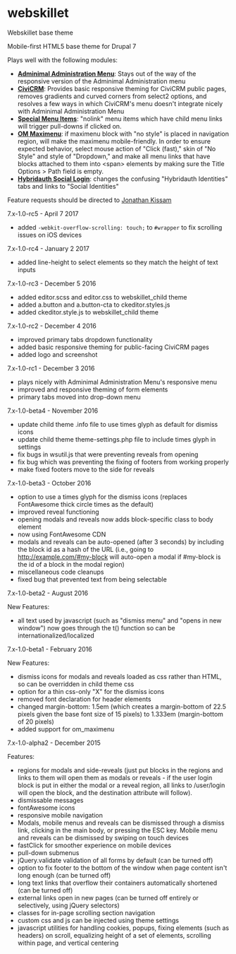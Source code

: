 # webskillet
Webskillet base theme

Mobile-first HTML5 base theme for Drupal 7

Plays well with the following modules:
* [__Adminimal Administration Menu__](https://www.drupal.org/project/adminimal_admin_menu): Stays out of the way of the responsive version of the Adminimal Administration menu
* [__CiviCRM__](https://civicrm.org/): Provides basic responsive theming for CiviCRM public pages, removes gradients and curved corners from select2 options, and resolves a few ways in which CiviCRM's menu doesn't integrate nicely with Adminimal Administration Menu
* [__Special Menu Items__](https://www.drupal.org/project/special_menu_items): "nolink" menu items which have child menu links will trigger pull-downs if clicked on.
* [__OM Maximenu__](https://www.drupal.org/project/om_maximenu): if maximenu block with "no style" is placed in navigation region, will make the maximenu mobile-friendly. In order to ensure expected behavior, select mouse action of "Click (fast)," skin of "No Style" and style of "Dropdown," and make all menu links that have blocks attached to them into &lt;span&gt; elements by making sure the Title Options > Path field is empty.
* [__Hybridauth Social Login__](https://www.drupal.org/project/hybridauth): changes the confusing "Hybridauth Identities" tabs and links to "Social Identities"

Feature requests should be directed to [Jonathan Kissam](http://jonathankissam.com/about#contact)

7.x-1.0-rc5 - April 7 2017

* added `-webkit-overflow-scrolling: touch;` to `#wrapper` to fix scrolling issues on iOS devices

7.x-1.0-rc4 - January 2 2017

* added line-height to select elements so they match the height of text inputs

7.x-1.0-rc3 - December 5 2016

* added editor.scss and editor.css to webskillet_child theme
* added a.button and a.button-cta to ckeditor.styles.js
* added ckeditor.style.js to webskillet_child theme

7.x-1.0-rc2 - December 4 2016

* improved primary tabs dropdown functionality
* added basic responsive theming for public-facing CiviCRM pages
* added logo and screenshot

7.x-1.0-rc1 - December 3 2016

* plays nicely with Adminimal Administration Menu's responsive menu
* improved and responsive theming of form elements
* primary tabs moved into drop-down menu

7.x-1.0-beta4 - November 2016

* update child theme .info file to use times glyph as default for dismiss icons
* update child theme theme-settings.php file to include times glyph in settings
* fix bugs in wsutil.js that were preventing reveals from opening
* fix bug which was preventing the fixing of footers from working properly
* make fixed footers move to the side for reveals

7.x-1.0-beta3 - October 2016

* option to use a times glyph for the dismiss icons (replaces FontAwesome thick circle times as the default)
* improved reveal functioning
* opening modals and reveals now adds block-specific class to body element
* now using FontAwesome CDN
* modals and reveals can be auto-opened (after 3 seconds) by including the block id as a hash of the URL (i.e., going to http://example.com/#my-block will auto-open a modal if #my-block is the id of a block in the modal region)
* miscellaneous code cleanups
* fixed bug that prevented text from being selectable

7.x-1.0-beta2 - August 2016

New Features:
* all text used by javascript (such as "dismiss menu" and "opens in new window") now goes through the t() function so can be internationalized/localized

7.x-1.0-beta1 - February 2016

New Features:
* dismiss icons for modals and reveals loaded as css rather than HTML, so can be overridden in child theme css
* option for a thin css-only "X" for the dismiss icons
* removed font declaration for header elements
* changed margin-bottom: 1.5em (which creates a margin-bottom of 22.5 pixels given the base font size of 15 pixels) to 1.333em (margin-bottom of 20 pixels)
* added support for om_maximenu

7.x-1.0-alpha2 - December 2015

Features:
* regions for modals and side-reveals (just put blocks in the regions and links to them will open them as modals or reveals - if the user login block is put in either the modal or a reveal region, all links to /user/login will open the block, and the destination attribute will follow).
* dismissable messages
* fontAwesome icons
* responsive mobile navigation
* Modals, mobile menus and reveals can be dismissed through a dismiss link, clicking in the main body, or pressing the ESC key.  Mobile menu and reveals can be dismissed by swiping on touch devices
* fastClick for smoother experience on mobile devices
* pull-down submenus
* jQuery.validate validation of all forms by default (can be turned off)
* option to fix footer to the bottom of the window when page content isn't long enough (can be turned off)
* long text links that overflow their containers automatically shortened (can be turned off)
* external links open in new pages (can be turned off entirely or selectively, using jQuery selectors)
* classes for in-page scrolling section navigation
* custom css and js can be injected using theme settings
* javascript utilities for handling cookies, popups, fixing elements (such as headers) on scroll, equalizing height of a set of elements, scrolling within page, and vertical centering
